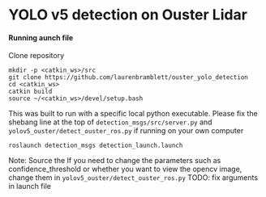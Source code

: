 # YOLO v5 detection on Ouster Lidar 

#### Running aunch file
Clone repository
```
mkdir -p <catkin_ws>/src
git clone https://github.com/laurenbramblett/ouster_yolo_detection
cd <catkin_ws>
catkin build
source ~/<catkin_ws>/devel/setup.bash
```
This was built to run with a specific local python executable. Please fix the shebang line at the top of `detection_msgs/src/server.py` and `yolov5_ouster/detect_ouster_ros.py` if running on your own computer
```
roslaunch detection_msgs detection_launch.launch
```
Note: Source the 
If you need to change the parameters such as confidence_threshold or whether you want to view the opencv image, change them in `yolov5_ouster/detect_ouster_ros.py`
TODO: fix arguments in launch file
